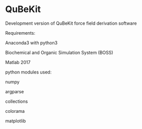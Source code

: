 # QuBeKit
Development version of QuBeKit force field derivation software

Requirements:

Anaconda3 with python3

Biochemical and Organic Simulation System (BOSS)

Matlab 2017

python modules used:

numpy

argparse

collections

colorama

matplotlib
